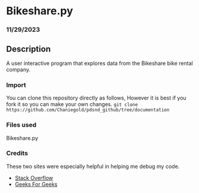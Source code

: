 


# Bikeshare.py
### 11/29/2023

## Description
A user interactive program that explores data from the Bikeshare bike rental company.
### Import
You can clone this repository directly as follows, However it is best if you fork it so you can make your own changes.
`git clone https://github.com/Chaniegold/pdsnd_github/tree/documentation`

### Files used
Bikeshare.py

### Credits
These two sites were especially helpful in helping me debug my code.
* [Stack Overflow](stackoverflow.com)
* [Geeks For Geeks](geeksforgeeks.com)




